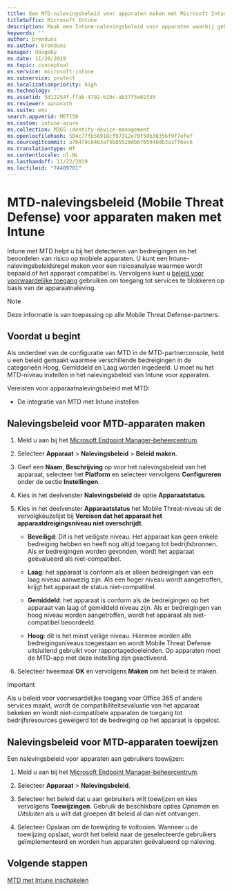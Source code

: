 ```yaml
---
title: Een MTD-nalevingsbeleid voor apparaten maken met Microsoft Intune
titleSuffix: Microsoft Intune
description: Maak een Intune-nalevingsbeleid voor apparaten waarbij gebruik wordt gemaakt van de bedreigingsniveaus van uw MTD-partner om te bepalen of een mobiel apparaat toegang mag hebben tot bedrijfsresources.
keywords: ''
author: brenduns
ms.author: brenduns
manager: dougeby
ms.date: 11/20/2019
ms.topic: conceptual
ms.service: microsoft-intune
ms.subservice: protect
ms.localizationpriority: high
ms.technology: ''
ms.assetid: 5d12254f-ffab-4792-b19c-ab37f5e02f35
ms.reviewer: aanavath
ms.suite: ems
search.appverid: MET150
ms.custom: intune-azure
ms.collection: M365-identity-device-management
ms.openlocfilehash: 504c77fb56918cf97312e70f50b38356f9f7efef
ms.sourcegitcommit: a7b479c84b3af5b85528db676594bdb3a1ff6ec6
ms.translationtype: HT
ms.contentlocale: nl-NL
ms.lasthandoff: 11/22/2019
ms.locfileid: "74409701"
---
```

# <a name="create-mobile-threat-defense-mtd-device-compliance-policy-with-intune"></a>MTD-nalevingsbeleid (Mobile Threat Defense) voor apparaten maken met Intune

Intune met MTD helpt u bij het detecteren van bedreigingen en het beoordelen van risico op mobiele apparaten. U kunt een Intune-nalevingsbeleidsregel maken voor een risicoanalyse waarmee wordt bepaald of het apparaat compatibel is. Vervolgens kunt u [beleid voor voorwaardelijke toegang](create-conditional-access-intune.md) gebruiken om toegang tot services te blokkeren op basis van de apparaatnaleving.

> [!NOTE]
> Deze informatie is van toepassing op alle Mobile Threat Defense-partners.

## <a name="before-you-begin"></a>Voordat u begint

Als onderdeel van de configuratie van MTD in de MTD-partnerconsole, hebt u een beleid gemaakt waarmee verschillende bedreigingen in de categorieën Hoog, Gemiddeld en Laag worden ingedeeld. U moet nu het MTD-niveau instellen in het nalevingsbeleid van Intune voor apparaten.

Vereisten voor apparaatnalevingsbeleid met MTD:

- De integratie van MTD met Intune instellen

## <a name="to-create-an-mtd-device-compliance-policy"></a>Nalevingsbeleid voor MTD-apparaten maken

1. Meld u aan bij het [Microsoft Endpoint Manager-beheercentrum](https://go.microsoft.com/fwlink/?linkid=2109431).

2. Selecteer **Apparaat** > **Nalevingsbeleid** > **Beleid maken**.

3. Geef een **Naam**, **Beschrijving** op voor het nalevingsbeleid van het apparaat, selecteer het **Platform** en selecteer vervolgens **Configureren** onder de sectie **Instellingen**.

4. Kies in het deelvenster **Nalevingsbeleid** de optie **Apparaatstatus**.

5. Kies in het deelvenster **Apparaatstatus** het Mobile Threat-niveau uit de vervolgkeuzelijst bij **Vereisen dat het apparaat het apparaatdreigingsniveau niet overschrijdt**.

   - **Beveiligd**: Dit is het veiligste niveau. Het apparaat kan geen enkele bedreiging hebben en heeft nog altijd toegang tot bedrijfsbronnen. Als er bedreigingen worden gevonden, wordt het apparaat geëvalueerd als niet-compatibel.

   - **Laag**: het apparaat is conform als er alleen bedreigingen van een laag niveau aanwezig zijn. Als een hoger niveau wordt aangetroffen, krijgt het apparaat de status niet-compatibel.

   - **Gemiddeld**: het apparaat is conform als de bedreigingen op het apparaat van laag of gemiddeld niveau zijn. Als er bedreigingen van hoog niveau worden aangetroffen, wordt het apparaat als niet-compatibel beoordeeld.

   - **Hoog**: dit is het minst veilige niveau. Hiermee worden alle bedreigingsniveaus toegestaan en wordt Mobile Threat Defense uitsluitend gebruikt voor rapportagedoeleinden. Op apparaten moet de MTD-app met deze instelling zijn geactiveerd.

6. Selecteer tweemaal **OK** en vervolgens **Maken** om het beleid te maken.

> [!IMPORTANT]
> Als u beleid voor voorwaardelijke toegang voor Office 365 of andere services maakt, wordt de compatibiliteitsevaluatie van het apparaat bekeken en wordt niet-compatibele apparaten de toegang tot bedrijfsresources geweigerd tot de bedreiging op het apparaat is opgelost.

## <a name="to-assign-an-mtd-device-compliance-policy"></a>Nalevingsbeleid voor MTD-apparaten toewijzen

Een nalevingsbeleid voor apparaten aan gebruikers toewijzen:

1. Meld u aan bij het [Microsoft Endpoint Manager-beheercentrum](https://go.microsoft.com/fwlink/?linkid=2109431).

2. Selecteer **Apparaat** > **Nalevingsbeleid**.

3. Selecteer het beleid dat u aan gebruikers wilt toewijzen en kies vervolgens **Toewijzingen**. Gebruik de beschikbare opties *Opnemen* en *Uitsluiten* als u wilt dat groepen dit beleid al dan niet ontvangen.  

4. Selecteer Opslaan om de toewijzing te voltooien. Wanneer u de toewijzing opslaat, wordt het beleid naar de geselecteerde gebruikers geïmplementeerd en worden hun apparaten geëvalueerd op naleving.

## <a name="next-steps"></a>Volgende stappen

[MTD met Intune inschakelen](mtd-connector-enable.md)
